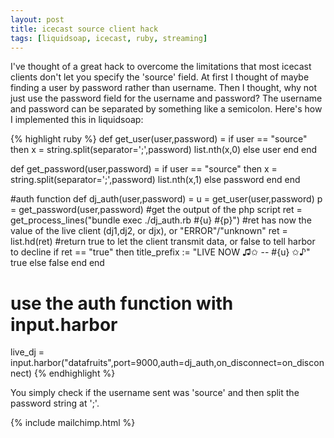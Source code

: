 ```yaml
---
layout: post
title: icecast source client hack
tags: [liquidsoap, icecast, ruby, streaming]
---
```


I've thought of a great hack to overcome the limitations that most icecast clients don't let you specify the 'source' field. At first I thought of maybe finding a user by password rather than username. Then I thought, why not just use the password field for the username and password? The username and password can be separated by something like a semicolon. Here's how I implemented this in liquidsoap:

{% highlight ruby %}
def get_user(user,password) =
  if user == "source" then
    x = string.split(separator=';',password)
    list.nth(x,0)
  else
    user
  end
end

def get_password(user,password) =
  if user == "source" then
    x = string.split(separator=';',password)
    list.nth(x,1)
  else
    password
  end
end

#auth function
def dj_auth(user,password) =
  u = get_user(user,password)
  p = get_password(user,password)
  #get the output of the php script
  ret = get_process_lines("bundle exec ./dj_auth.rb #{u} #{p}")
  #ret has now the value of the live client (dj1,dj2, or djx), or "ERROR"/"unknown"
  ret = list.hd(ret)
  #return true to let the client transmit data, or false to tell harbor to decline
  if ret == "true" then
    title_prefix := "LIVE NOW ♫✩ -- #{u} ✩♪"
    true
  else
    false
  end
end

# use the auth function with input.harbor
live_dj = input.harbor("datafruits",port=9000,auth=dj_auth,on_disconnect=on_disconnect)
{% endhighlight %}

You simply check if the username sent was 'source' and then split the password string at ';'.

{% include mailchimp.html %}
